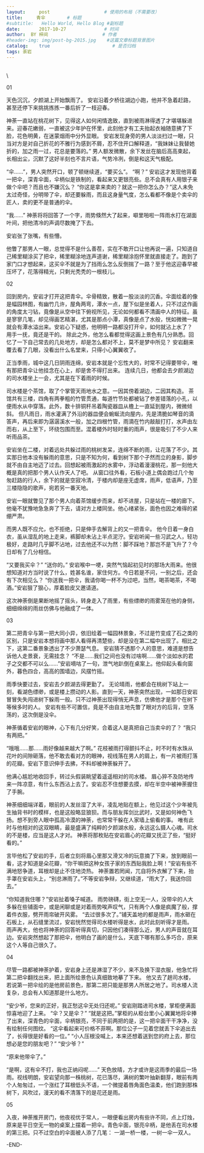 ```yaml
---
layout:     post                    # 使用的布局（不需要改）
title:     青伞        # 标题 
#subtitle:   Hello World, Hello Blog #副标题
date:       2017-10-27              # 时间
author:  BY 梓间                    # 作者
#header-img: img/post-bg-2015.jpg    #这篇文章标题背景图片
catalog:    true                       # 是否归档
tags: 荼岩  
---
```



\
\



01


天色沉沉，夕颜湖上开始飘雨了。
安岩沿着夕桥往湖边小跑，他并不急着赶路，甚至还停下来挑挑拣拣一番后折了一枝迎春。

神荼一直站在桃花树下，见得这人如何闲情逸致，直到被雨淋得透了才堪堪躲进来。迎春花嫩弱，一直被这少年护在怀里，此刻他才有工夫抬起衣袖随意拂了下脸，花色明黄，在迷蒙烟雨中分外显眼。
安岩发现身旁的男人淡淡扫过一眼，只当对方是对自己折花的不雅行为感到不屑，忍不住开口解释道，“我妹妹让我替她折的，加之雨一过，花总是要落的。”
男人额发微散，余下发丝在脑后高高束起，长相出尘，沉默了这好半刻也不言片语，气势冷冽，倒是和这天气极配。

“伞……”，男人突然开口，顿了顿继续道，“要买么”。
“啊？”
安岩这才发现他背着一把伞，深青伞面，伞柄似是铁制的，看起来又更银亮些。总不会真有人用银子来做个伞吧？而且也不嫌沉么？
“你这是拿来卖的？就这一把你怎么办？”这人未免太过奇怪，分明带了伞，却还要躲雨，而且这身量气度，怎么看都不像是个卖伞的匠人，卖的更不是普通的伞。

“我……”
神荼将将回答了一个字，雨势倏然大了起来，噼里啪啦一阵雨水打在湖面叶间，把他清冷的声调尽数掩了下去。

安岩张了张嘴，有些懵。

他瞥了那男人一眼，总觉得不是什么善茬，实在不敢开口让他再说一遍，只知道自己稀里糊涂买了把伞，稀里糊涂地连声道谢，稀里糊涂抱怀里就直接走了。跑到了家门口才想起来，这买伞不就是为了挡雨么怎么反倒揣了一路？至于他这迎春早被压坏了，花落得精光，只剩光秃秃的一根枝儿。


02


回到房内，安岩才打开这把青伞。伞骨精致，散着一股淡淡的沉香。伞面绘着的像是幅园林图，有幽竹几许，屋角两弯，潭水一点，屋下似是坐着人，只不过这作画的角度太刁钻，竟像是从空中往下俯视所见，无论如何都看不清画中人的特征。虽是寥寥几笔，却见得画艺精湛，尤其是那点小潭，真像是点了水般，恍如微微一晃就会有潭水溢出来。安岩心下疑惑，他明明一路都没打开伞，如何就沾上水了？
用手一抚，竟还是干的。
除此之外，他怎么看都觉得这画上景色有几分熟悉。回忆了一下自己常去的几处地方，却是怎么都对不上，莫不是梦中所见？
安岩翻来覆去看了几眼，没看出什么名堂来，只得小心翼翼收了。

正当季雨，城中这几日阴雨连绵，安岩本就是个忘性大的，时常不记得要带伞，唯有那把青伞让他挂念在心上，却是舍不得打出来。
连续几日，他都会去夕颜湖边的司水楼坐上一会，尤其是在下着雨的时候。

司水楼是个茶馆，取了个掌管天雨地水之意。一因其傍着湖边，二因其构造。
茶馆共有三楼，四角有两拳粗的竹管贯通，每道竹节处都被钻了参差错落的小孔，以便雨水从中穿落。此外，数十排铜杆吊着陶瓷器皿从檐上一直延到屋内，微微倾斜。
但凡雨日，雨水灌满了外沿的器皿便会蜿蜒流向屋内，先是清脆如琴音的滴答声，再后来即为潺潺溪水一般，加之四根竹管，雨滴在竹内敲敲打打，水声由左而右，从上至下，环绕包围而至。混着楼外时轻时重的雨声，很是吸引了不少人来听雨品茶。

安岩坐在二楼，对着远处共躲过雨的桃树发呆，连绵不断的雨，让花落了不少。其实那日他本没有躲雨的意思，只是不知为何，看到树下那个孑然而立的身影，脚步就不由自主地迈了过去。回想起被雨激起的水雾中，浮动着漫漫桃花，那一刻他大概是真的把那个男人认作天人了吧。
从窗口往外看，石板小道上偶会跑过几个匆匆赶路的行人，余下的就是空寂冷清，于楼内却是座无虚席，雨声，低语声，乃至三楼隐隐的歌声，宛若另一番天地。

安岩一眼就瞥见了那个男人向着茶馆缓步而来，却不进屋，只是站在一楼的廊下。
他毫不犹豫地急急奔了下去，请对方上楼同坐。他心绪紧张，面色也因之难得的紧绷严肃。

而男人既不应允，也不拒绝，只是伸手去解背上的又一把青伞。
他今日着一身白衣，虽从湿乱的地上走来，裤脚却未沾上半点泥泞。安岩听闻一些习武之人，轻功极好，走路时几乎脚不沾地，过去他还不以为然：脚不踩地？那岂不是飞升了？今日却有了几分相信。

“又要我买伞？”
“送你的。”
安岩喉中一哽，突然气恼起初见时的那场大雨来。他很想知道对方当时说了什么，姓甚名谁，家住何方。今日若是不问，一别之后，还会有下次相见么？
“你送我一把伞，我请你喝一杯不为过吧，当然，喝茶喝茶，不喝酒。”安岩狠了狠心，厚着脸皮又邀请道。

这次神荼倒是果断地摇了摇头，转身走入了雨里，有些缥缈的雨雾笼在他的身侧，细细绵绵的雨丝仿佛与他融成了一体。


03


第二把青伞与第一把大同小异，依旧绘着一幅园林景象，不过是竹变成了石之类的区别，只是安岩本想将画中那人看得再清楚些，却是没在第二幅中出现了。相比之下，这第二番景象透出了不少萧瑟气息。
安岩猜不透那个人的意思，难道是想告诉他人走景衰，无需挂念？
“不是……我们之间也没有过啥啊……做个淡如水的君子之交都不可以么……”安岩嘀咕了一句，泄气地趴倒在桌案上。他仰起头看向窗外，暮色四合，高高的围墙边，风摆竹摇。

雨季快要过去，安岩去夕颜湖去得更勤了。
无论晴雨，他都会在桃树下站上一刻，看湖色缥缈，或是楼上攒动的人影。直到一天，神荼突然出现，一如那日安岩冒冒失失闯进树下躲雨一般。只不过神荼出现得悄无声息，仿佛他才是那个在树下等候多时的人。
安岩有些不可置信，竟是不由自主地先瞥了眼对方的后背，空荡荡的，这次倒是没伞。

神荼循着安岩的眼神，心下有几分好笑，合着这人是真把自己当卖伞的了？
“我只有两把。”

“哦哦……那……雨好像越来越大了啊。”
花枝被雨打得颤抖不止，时不时有水珠从花叶的间隙砸落，他不敢去看对方的眼神，视线落在男人的肩上，有一片被雨打落的花瓣。安岩下意识伸手去拂，不料却被神荼躲开了。

他满心尴尬地收回手，转过头假装眺望着遥遥相对的司水楼。
眉心猝不及防地传来一阵凉意，有什么东西沾上去了。安岩忍不住想要去摸，却在半空中被神荼握住了手腕。

神荼细细端详着，眼前的人发丝湿了大半，凌乱地贴在额上，他见过这个少年被先生抽背书时的模样，也是这般略显狼狈。而与朋友挥剑比武时，又是如何神色飞扬。想不到旁人眼中孤高冷漠的神荼，也常常干躲在人家墙上偷看的事。
唯有此时与他相对的这双眼睛，最是盛满了纯粹的夕颜湖水般，永远这么摄人心魂。司水的不是楼，应当是这人才对。
神荼将那枚贴在安岩眉心的花瓣又抚正了些，“挺好看的。”

言毕他松了安岩的手，后者立刻将眉心里那又滑又冷的玩意摘了下来，放到眼前一看，这才知道是朵花瓣，“你干嘛把这种女孩子家的东西贴我脸上啊！”安岩有些不满地怒争道，耳根却是止不住地烫热。
神荼置若罔闻，兀自将外衣解了下来，抬手罩在安岩头上，“别总淋雨了。”不等安岩争辩，又继续道，“雨大了，我送你回去。”

“你知道我住哪？”安岩扯着嗓子喊道。
雨势磅礴，街上空无一人，没带伞的人大多躲在些铺面中，或是闲聊或是对着雨势唉声叹气，只有两个人像是疯魔了般，撑着件衣服，劈开雨帘破开风雾。
“去过很多次了。”铺天盖地的都是雨声，雨水砸在石板上，从石缝里流过，安岩恍然觉得司水楼听得是水，此时此刻听得才是雨。
雨声再大，他也将神荼的回答听得真切，只因他们凑得那么近，男人的声音就在耳边。安岩突然想起了那把伞，他明白了画的是什么，天底下哪有那么多巧合，原来这个人等自己很久了。


04


尽管一路都被神荼护着，安岩身上还是淋湿了不少，来不及换下湿衣服，他急忙将第二把伞翻找出来，把上面所绘景色认真细致地摹了下来。
他又去了趟司水楼，若说第一把伞绘的是他房前景色，那第二把只能是那男人所居之地了。司水楼人流复杂，总会有人知道那是什么地方。

“安少爷，您来的正好，我正愁这伞无处归还呢。”
安岩刚踏进司水楼，掌柜便满面惊喜地迎了上来。
“伞？又是伞？”
“就是这把。”掌柜的从柜台里小心翼翼地将伞捧了出来，深青色的伞面，伞柄银亮，不同于前两把的是，这一把伞面干干净净，没有绘制任何图纹。
“这伞看起来可价格不菲啊。那位公子一见着您就丢下伞追出去了，长得很是好看的一位。”
“小人压根没喊上，本来还想着送到您的府上去，那位想必是您的朋友吧？”
“安少爷？”

“原来他带伞了。”

“是啊，这有伞不打，我也正纳闷呢……”
天色放晴，方才或许是这雨季的最后一场雨。视线明朗，安岩望向那一株桃树，花已落尽，满树的繁叶抽新翻芽，眼前有两个人匆匆过，一个涨红了耳根低头不语，一个微提着唇角面色温柔，他们跑到那株树下，风吹过，漫天的看不清落下的是花还是雨。


05


入夜，神荼推开房门，他夜视优于常人，一眼便看出房内有些许不同，点上灯烛，原来是平日空无一物的桌案上摆着一把伞。青色伞面，银亮伞柄，是他丢在司水楼的第三把。只不过空白的伞面被人添了几笔：
一湖一桥一楼，一树一伞一双人。

-END-

